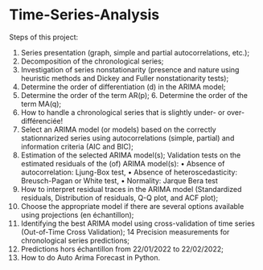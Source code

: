 # Time-Series-Analysis

Steps of this project: 
1. Series presentation (graph, simple and partial autocorrelations, etc.);
2. Decomposition of the chronological series;
3. Investigation of series nonstationarity (presence and nature using heuristic methods and Dickey and Fuller nonstationarity tests);
4. Determine the order of differentiation (d) in the ARIMA model;
5. Determine the order of the term AR(p); 6. Determine the order of the term MA(q);
7. How to handle a chronological series that is slightly under- or over-différenciée!
8. Select an ARIMA model (or models) based on the correctly stationnarized series using autocorrelations (simple, partial) and information criteria (AIC and BIC);
9. Estimation of the selected ARIMA model(s);
Validation tests on the estimated residuals of the (of) ARIMA model(s):
• Absence of autocorrelation: Ljung-Box test, 
• Absence of heteroscedasticity: Breusch-Pagan or White test, 
• Normality: Jarque Bera test
11. How to interpret residual traces in the ARIMA model (Standardized residuals, Distribution of residuals, Q-Q plot, and ACF plot);
12. Choose the appropriate model if there are several options available using projections (en échantillon);
13. Identifying the best ARIMA model using cross-validation of time series (Out-of-Time Cross Validation);
14 Precision measurements for chronological series predictions;
15. Predictions hors échantillon from 22/01/2022 to 22/02/2022;
16. How to do Auto Arima Forecast in Python.
